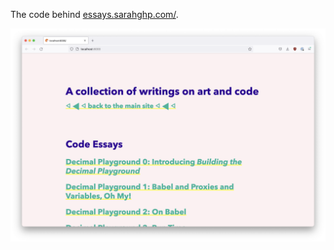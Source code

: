The code behind [essays.sarahghp.com/](http://essays.sarahghp.com/).

![image of homepage](./site.png)
